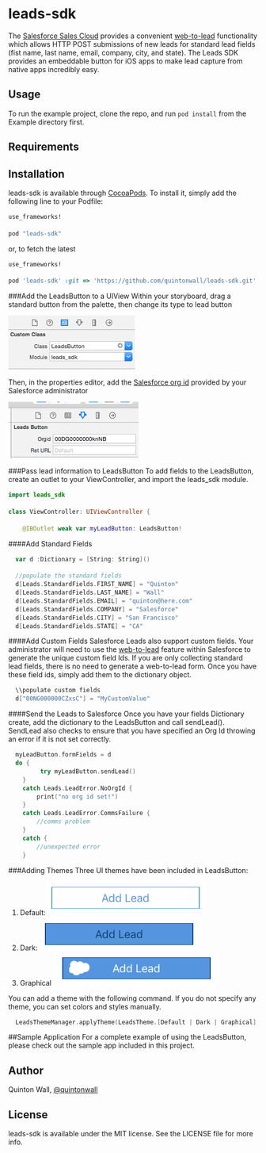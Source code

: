 # leads-sdk


The [Salesforce Sales Cloud](http://salesforce.com/sales-cloud) provides a convenient [web-to-lead](https://help.salesforce.com/apex/HTViewHelpDoc?id=setting_up_web_to_lead.htm&language=en_US) functionality which allows HTTP POST submissions of new leads for standard lead fields (fist name, last name, email, company, city, and state). The Leads SDK provides an embeddable button for iOS apps to make lead capture from native apps incredibly easy.

## Usage

To run the example project, clone the repo, and run `pod install` from the Example directory first.

## Requirements

## Installation

leads-sdk is available through [CocoaPods](http://cocoapods.org). To install
it, simply add the following line to your Podfile:

```ruby
use_frameworks!

pod "leads-sdk"
```

or, to fetch the latest

```ruby
use_frameworks!

pod 'leads-sdk' :git => 'https://github.com/quintonwall/leads-sdk.git'
```


###Add the LeadsButton to a UIView
Within your storyboard, drag a standard button from the palette, then change its type to lead button

![](https://github.com/quintonwall/leads-sdk/blob/master/readme-assets/customClass.png?raw=true)

Then, in the properties editor, add the [Salesforce org id](https://help.salesforce.com/HTViewSolution?id=000006019) provided by your Salesforce administrator

![](https://github.com/quintonwall/leads-sdk/blob/master/readme-assets/setOrgId.png?raw=true)

###Pass lead information to LeadsButton
To add fields to the LeadsButton, create an outlet to your ViewController, and import the leads_sdk module.

```swift
import leads_sdk

class ViewController: UIViewController {

    @IBOutlet weak var myLeadButton: LeadsButton!

```


####Add Standard Fields
```swift
  var d :Dictionary = [String: String]()

  //populate the standard fields
  d[Leads.StandardFields.FIRST_NAME] = "Quinton"
  d[Leads.StandardFields.LAST_NAME] = "Wall"
  d[Leads.StandardFields.EMAIL] = "quinton@here.com"
  d[Leads.StandardFields.COMPANY] = "Salesforce"
  d[Leads.StandardFields.CITY] = "San Francisco"
  d[Leads.StandardFields.STATE] = "CA"
```

####Add Custom Fields
Salesforce Leads also support custom fields. Your administrator will need to use the [web-to-lead](https://help.salesforce.com/apex/HTViewHelpDoc?id=setting_up_web_to_lead.htm&language=en_US) feature within Salesforce to generate the unique custom field Ids. If you are only collecting standard lead fields, there is no need to generate a web-to-lead form. Once you have these field ids, simply add them to the dictionary object.

```swift
  \\populate custom fields
  d["00NG000000CZxsC"] = "MyCustomValue"
```

####Send the Leads to Salesforce
Once you have your fields Dictionary create, add the dictionary to the LeadsButton and call sendLead(). SendLead also checks to ensure that you have specified an Org Id throwing an error if it is not set correctly.

```swift
  myLeadButton.formFields = d
  do {
         try myLeadButton.sendLead()
    }
    catch Leads.LeadError.NoOrgId {
        print("no org id set!")
    }
    catch Leads.LeadError.CommsFailure {
        //comms problem
    }
    catch {
        //unexpected error
    }

```

###Adding Themes
Three UI themes have been included in LeadsButton:

1. Default: ![Default](https://github.com/quintonwall/leads-sdk/blob/master/readme-assets/default.png?raw=true)
2. Dark: ![Dark](https://github.com/quintonwall/leads-sdk/blob/master/readme-assets/dark.png?raw=true)
3. Graphical ![Graphical](https://github.com/quintonwall/leads-sdk/blob/master/readme-assets/graphical.png?raw=true)

You can add a theme with the following command. If you do not specify any theme, you can set colors and styles manually.

```swift
  LeadsThemeManager.applyTheme(LeadsTheme.[Default | Dark | Graphical], leadsbutton: myLeadButton)
```

##Sample Application
For a complete example of using the LeadsButton, please check out the sample app included in this project.

## Author

Quinton Wall, [@quintonwall](http://twitter.com/quintonwall)

## License

leads-sdk is available under the MIT license. See the LICENSE file for more info.
